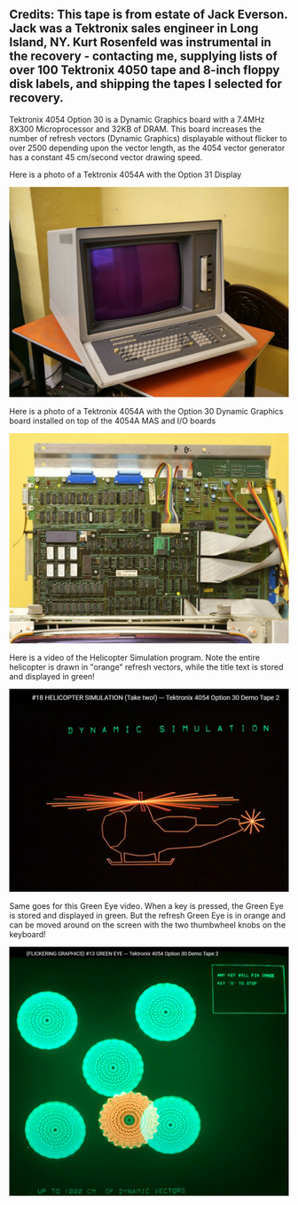 
Credits: 
This tape is from estate of Jack Everson.  Jack was a Tektronix sales engineer in Long Island, NY.  Kurt Rosenfeld was instrumental in the recovery - contacting me, supplying lists of over 100 Tektronix 4050 tape and 8-inch floppy disk labels, and shipping the tapes I selected for recovery.
----
Tektronix 4054 Option 30 is a Dynamic Graphics board with a 7.4MHz 8X300 Microprocessor and 32KB of DRAM.  This board increases the number of refresh vectors (Dynamic Graphics) displayable without flicker to over 2500 depending upon the vector length, as the 4054 vector generator has a constant 45 cm/second vector drawing speed.

Here is a photo of a Tektronix 4054A with the Option 31 Display

![4050A with Opt30 and Opt31](./4054A%20with%20Refresh%20Graphics.jpg)

Here is a photo of a Tektronix 4054A with the Option 30 Dynamic Graphics board installed on top of the 4054A MAS and I/O boards

![4050A with Opt30 and Opt31](./4054A%20Refresh%20Graphics%20board%20front.jpg)

Here is a video of the Helicopter Simulation program.
Note the entire helicopter is drawn in "orange" refresh vectors, while the title text is stored and displayed in green!

[![Watch the video](./Screenshots/Helicopter%20Simulation%20screenshot2.png)](https://youtu.be/BU_z3UciKVA?t=5)

Same goes for this Green Eye video.  When a key is pressed, the Green Eye is stored and displayed in green.
But the refresh Green Eye is in orange and can be moved around on the screen with the two thumbwheel knobs on the keyboard!

[![Watch the video](./Screenshots/Green%20Eye.png)](https://youtu.be/bXtn9tUFuYc?t=26)
